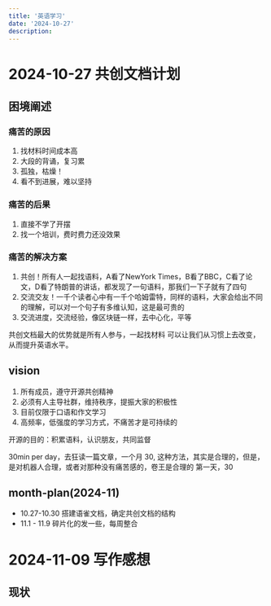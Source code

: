 ```yaml
---
title: '英语学习'
date: '2024-10-27'
description: 
---
```

# 2024-10-27 共创文档计划
## 困境阐述

### 痛苦的原因
1. 找材料时间成本高
2. 大段的背诵，复习累
3. 孤独，枯燥！
4. 看不到进展，难以坚持

### 痛苦的后果
1. 直接不学了开摆
2. 找一个培训，费时费力还没效果

### 痛苦的解决方案
1. 共创！所有人一起找语料，A看了NewYork Times，B看了BBC，C看了论文，D看了特朗普的讲话，都发现了一句语料，那我们一下子就有了四句
2. 交流交友！一千个读者心中有一千个哈姆雷特，同样的语料，大家会给出不同的理解，可以对一个句子有多维认知，这是最可贵的
3. 交流进度，交流经验，像区块链一样，去中心化，平等

共创文档最大的优势就是所有人参与，一起找材料
可以让我们从习惯上去改变，从而提升英语水平。

## vision

1. 所有成员，遵守开源共创精神
2. 必须有人主导社群，维持秩序，提振大家的积极性
3. 目前仅限于口语和作文学习
4. 高频率，低强度的学习方式，不痛苦才是可持续的


开源的目的：积累语料，认识朋友，共同监督


30min per day，去狂读一篇文章，一个月 30, 
这种方法，其实是合理的，但是，是对机器人合理，或者对那种没有痛苦感的，卷王是合理的
第一天，30


## month-plan(2024-11)

- 10.27-10.30 搭建语雀文档，确定共创文档的结构
- 11.1 - 11.9 碎片化的发一些，每周整合


# 2024-11-09 写作感想

## 现状




